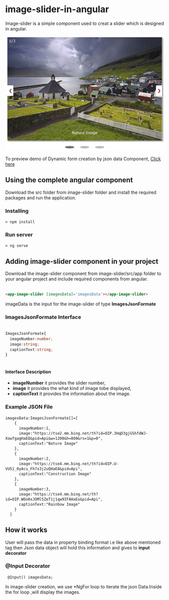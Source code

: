# image-slider-in-angular
Image-slider is a simple component used to creat a slider which is designed in angular.


<p align="center">
    <img  alt="Image-slider" src="Images/output.png" class="img-responsive">
</p>

To preview demo of Dynamic form creation by json data Component, [Click here](https://angular-m8zxed.stackblitz.io/)

## Using the complete angular component

Download the src folder from image-slider folder and install the required packages and run the application.

### Installing

```
> npm install
```

### Run server

```
> ng serve
```

## Adding image-slider component in your project
 Download the image-slider component from image-slider/src/app folder to your angular project and include required components from angular.

``` html

<app-image-slider [imagesData]='imagesData'></app-image-slider>

```
imageData is the input for the image-slider of type **ImagesJsonFormate**

### ImagesJsonFormate Interface

```typescript

ImagesJsonFormate{ 
  imageNumber:number;
  image:string;
  captionText:string;
}
  
```

#### Interface Description
- **imageNumber** it provides the slider number,
- **image**   it provides the what kind of image tobe displayed,
- **captionText**  it provides the information about the image.

### Example JSON File
```  
imagesData:ImagesJsonFormate[]=[
    {
      imageNumber:1,
      image:"https://tse2.mm.bing.net/th?id=OIP.3HqD3gjGShfdWJ-XowfgagHaE8&pid=Api&w=1200&h=800&rs=1&p=0",
      captionText:"Nature Image" 
    },
    {
      imageNumber:2,
      image:"https://tse4.mm.bing.net/th?id=OIP.U-VU51_0yAcu_Fh7x3j2uQHaE8&pid=Api",
      captionText:"Construction Image" 
    },
    {
      imageNumber:3,
      image:"https://tse4.mm.bing.net/th?id=OIP.WOo0xJOMl5ZeT1j1qw9IFAHaEo&pid=Api",
      captionText:"Rainbow Image" 
    }
  ]
```

## How it works
  
   User will pass the data in property binding format i.e like above mentioned tag
    then Json data object will hold this information and gives to **input decorator**
    
### @Input Decorator

     @Input() imagesData;

In image-slider creation, we use *NgFor loop to iterate the json Data.Inside the for loop ,will display the images.

